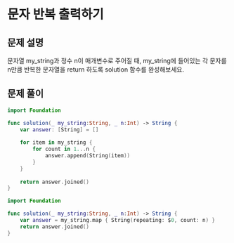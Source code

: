 # 문자 반복 출력하기
## 문제 설명
문자열 my_string과 정수 n이 매개변수로 주어질 때, my_string에 들어있는 각 문자를 n만큼 반복한 문자열을 return 하도록 solution 함수를 완성해보세요.


## 문제 풀이

```swift
import Foundation

func solution(_ my_string:String, _ n:Int) -> String {
    var answer: [String] = []
    
    for item in my_string {
        for count in 1...n {
            answer.append(String(item))
        }
    }
    
    return answer.joined()
}
```

```swift
import Foundation

func solution(_ my_string:String, _ n:Int) -> String {
    var answer = my_string.map { String(repeating: $0, count: n) }
    return answer.joined()
}
```
